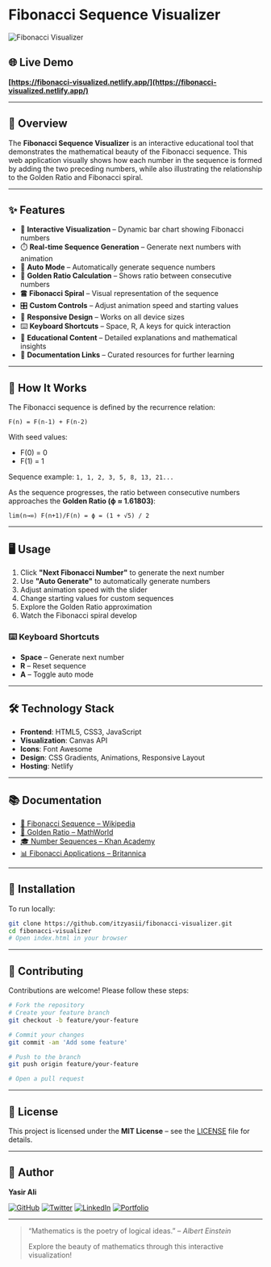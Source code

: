 # Fibonacci Sequence Visualizer

![Fibonacci Visualizer](https://media.istockphoto.com/id/951686588/photo/the-golden-spiral.jpg)

## 🌐 Live Demo

**[https://fibonacci-visualized.netlify.app/](https://fibonacci-visualized.netlify.app/)**

---

## 📖 Overview

The **Fibonacci Sequence Visualizer** is an interactive educational tool that demonstrates the mathematical beauty of the Fibonacci sequence. This web application visually shows how each number in the sequence is formed by adding the two preceding numbers, while also illustrating the relationship to the Golden Ratio and Fibonacci spiral.

---

## ✨ Features

* 🎨 **Interactive Visualization** – Dynamic bar chart showing Fibonacci numbers
* ⏱️ **Real-time Sequence Generation** – Generate next numbers with animation
* 🔀 **Auto Mode** – Automatically generate sequence numbers
* 📀 **Golden Ratio Calculation** – Shows ratio between consecutive numbers
* 🖀 **Fibonacci Spiral** – Visual representation of the sequence
* 🎛️ **Custom Controls** – Adjust animation speed and starting values
* 📱 **Responsive Design** – Works on all device sizes
* ⌨️ **Keyboard Shortcuts** – Space, R, A keys for quick interaction
* 📘 **Educational Content** – Detailed explanations and mathematical insights
* 🔗 **Documentation Links** – Curated resources for further learning

---

## 🧪 How It Works

The Fibonacci sequence is defined by the recurrence relation:

```
F(n) = F(n-1) + F(n-2)
```

With seed values:

* F(0) = 0
* F(1) = 1

Sequence example:
`1, 1, 2, 3, 5, 8, 13, 21...`

As the sequence progresses, the ratio between consecutive numbers approaches the **Golden Ratio (ϕ ≈ 1.61803)**:

```
lim(n→∞) F(n+1)/F(n) = ϕ = (1 + √5) / 2
```

---

## 🖥️ Usage

1. Click **"Next Fibonacci Number"** to generate the next number
2. Use **"Auto Generate"** to automatically generate numbers
3. Adjust animation speed with the slider
4. Change starting values for custom sequences
5. Explore the Golden Ratio approximation
6. Watch the Fibonacci spiral develop

### ⌨️ Keyboard Shortcuts

* **Space** – Generate next number
* **R** – Reset sequence
* **A** – Toggle auto mode

---

## 🛠️ Technology Stack

* **Frontend**: HTML5, CSS3, JavaScript
* **Visualization**: Canvas API
* **Icons**: Font Awesome
* **Design**: CSS Gradients, Animations, Responsive Layout
* **Hosting**: Netlify

---

## 📚 Documentation

* [📘 Fibonacci Sequence – Wikipedia](https://en.wikipedia.org/wiki/Fibonacci_sequence)
* [📀 Golden Ratio – MathWorld](https://mathworld.wolfram.com/GoldenRatio.html)
* [🎓 Number Sequences – Khan Academy](https://www.khanacademy.org/math/algebra/x2f8bb11595b61c86:sequences)
* [📊 Fibonacci Applications – Britannica](https://www.britannica.com/science/Fibonacci-number)

---

## 🚀 Installation

To run locally:

```bash
git clone https://github.com/itzyasii/fibonacci-visualizer.git
cd fibonacci-visualizer
# Open index.html in your browser
```

---

## 🤝 Contributing

Contributions are welcome! Please follow these steps:

```bash
# Fork the repository
# Create your feature branch
git checkout -b feature/your-feature

# Commit your changes
git commit -am 'Add some feature'

# Push to the branch
git push origin feature/your-feature

# Open a pull request
```

---

## 📜 License

This project is licensed under the **MIT License** – see the [LICENSE](LICENSE) file for details.

---

## 👤 Author

**Yasir Ali**

[![GitHub](https://img.shields.io/badge/GitHub-itzyasii-blue?style=flat\&logo=github)](https://github.com/itzyasii)
[![Twitter](https://img.shields.io/badge/Twitter-@itzyasiii-blue?style=flat\&logo=twitter)](https://twitter.com/itzyasiii)
[![LinkedIn](https://img.shields.io/badge/LinkedIn-yasirali-blue?style=flat\&logo=linkedin)](https://linkedin.com/in/itzyasiii)
[![Portfolio](https://img.shields.io/badge/Portfolio-yasirali-green?style=flat)](https://yasiralipechuho-portfolio.netlify.app)


---

> “Mathematics is the poetry of logical ideas.” – *Albert Einstein*
> 
> Explore the beauty of mathematics through this interactive visualization!
